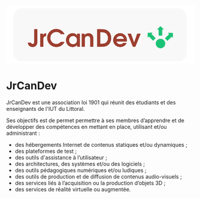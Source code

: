 
![logo JrCanDev](./images/logo_JrCanDev.png)
# JrCanDev

JrCanDev est une association loi 1901 qui réunit des étudiants et des enseignants de l'IUT du Littoral. 

Ses objectifs est de permet permettre à ses membres d’apprendre et de développer des compétences en mettant en place, utilisant et/ou administrant :

- des hébergements Internet de contenus statiques et/ou dynamiques ;
- des plateformes de test ;
- des outils d'assistance à l’utilisateur ;
- des architectures, des systèmes et/ou des logiciels ;
- des outils pédagogiques numériques et/ou ludiques ;
- des outils de production et de diffusion de contenus audio-visuels ;
- des services liés à l’acquisition ou la production d’objets 3D ;
- des services de réalité virtuelle ou augmentée.

